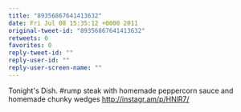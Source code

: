 ```yaml
---
title: "89356867641413632"
date: Fri Jul 08 15:35:12 +0000 2011
original-tweet-id: "89356867641413632"
retweets: 0
favorites: 0
reply-tweet-id: ""
reply-user-id: ""
reply-user-screen-name: ""
---
```

Tonight's Dish. #rump steak with homemade peppercorn sauce  and homemade chunky wedges http://instagr.am/p/HNlR7/
